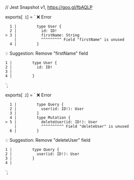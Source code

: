 // Jest Snapshot v1, https://goo.gl/fbAQLP

exports[` 1`] = `
❌ Error

      1 |         type User {
      2 |           id: ID!
    > 3 |           firstName: String
        |           ^^^^^^^^^ Field "firstName" is unused
      4 |         }

💡 Suggestion: Remove "firstName" field

    1 |         type User {
    2 |           id: ID!
    3 |           
    4 |         }
`;

exports[` 2`] = `
❌ Error

      1 |         type Query {
      2 |           user(id: ID!): User
      3 |         }
      4 |         type Mutation {
    > 5 |           deleteUser(id: ID!): User
        |           ^^^^^^^^^^ Field "deleteUser" is unused
      6 |         }

💡 Suggestion: Remove "deleteUser" field

    1 |         type Query {
    2 |           user(id: ID!): User
    3 |         }
    4 |         
`;
